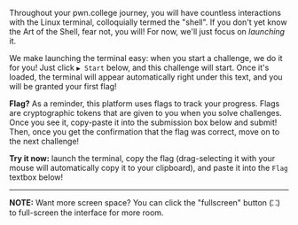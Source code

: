 Throughout your pwn.college journey, you will have countless interactions with the Linux terminal, colloquially termed the "shell".
If you don't yet know the Art of the Shell, fear not, you will!
For now, we'll just focus on _launching_ it.

We make launching the terminal easy: when you start a challenge, we do it for you!
Just click `▶ Start` below, and this challenge will start.
Once it's loaded, the terminal will appear automatically right under this text, and you will be granted your first flag!

**Flag?**
As a reminder, this platform uses flags to track your progress.
Flags are cryptographic tokens that are given to you when you solve challenges.
Once you see it, copy-paste it into the submission box below and submit!
Then, once you get the confirmation that the flag was correct, move on to the next challenge!

**Try it now:** launch the terminal, copy the flag (drag-selecting it with your mouse will automatically copy it to your clipboard), and paste it into the `Flag` textbox below!

----
**NOTE:**
Want more screen space?
You can click the "fullscreen" button (⛶) to full-screen the interface for more room.
